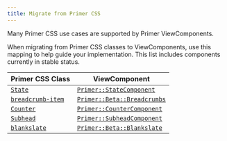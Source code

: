 ```yaml
---
title: Migrate from Primer CSS
---
```


Many Primer CSS use cases are supported by Primer ViewComponents.

When migrating from Primer CSS classes to ViewComponents, use this mapping to
help guide your implementation. This list includes components currently in
stable status.

| Primer CSS Class | ViewComponent |
|------------------|---------------|
| [`State`](https://primer.style/css/components/labels#states)             | [`Primer::StateComponent`](https://primer.style/view-components/components/state)              |
| [`breadcrumb-item`](https://primer.style/css/components/breadcrumb)      | [`Primer::Beta::Breadcrumbs`](https://primer.style/view-components/components/beta/breadcrumbs)    |
| [`Counter`](https://primer.style/css/stickersheet/labels#counters)       | [`Primer::CounterComponent`](https://primer.style/view-components/components/counter)          |
| [`Subhead`](https://primer.style/css/components/subhead)                 | [`Primer::SubheadComponent`](https://primer.style/view-components/components/subhead)          |
| [`blankslate`](https://primer.style/css/components/blankslate)           | [`Primer::Beta::Blankslate`](https://primer.style/view-components/components/beta/blankslate)    |
